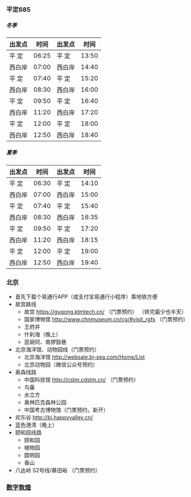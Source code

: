 
### 平定685
##### 冬季

| 出发点  | 时间    | 出发点  | 时间    |
| ---- | ----- | ---- | ----- |
| 平  定 | 06:25 | 平  定 | 13:50 |
| 西白岸  | 07:00 | 西白岸  | 14:40 |
| 平  定 | 07:40 | 平  定 | 15:20 |
| 西白岸  | 08:30 | 西白岸  | 16:00 |
| 平  定 | 09:50 | 平  定 | 16:40 |
| 西白岸  | 11:20 | 西白岸  | 17:20 |
| 平  定 | 12:00 | 平  定 | 18:00 |
| 西白岸  | 12:50 | 西白岸  | 18:40 |

##### 夏季

| 出发点  | 时间    | 出发点  | 时间    |
| ---- | ----- | ---- | ----- |
| 平  定 | 06:30 | 平  定 | 14:10 |
| 西白岸  | 07:00 | 西白岸  | 15:00 |
| 平  定 | 07:40 | 平  定 | 15:40 |
| 西白岸  | 08:30 | 西白岸  | 16:35 |
| 平  定 | 09:50 | 平  定 | 17:20 |
| 西白岸  | 11:20 | 西白岸  | 18:15 |
| 平  定 | 12:00 | 平  定 | 19:00 |
| 西白岸  | 12:50 | 西白岸  | 19:40 |

### 北京
*   首先下载个易通行APP（或支付宝易通行小程序）乘地铁方便
*   故宫路线
    *   故宫 <https://gugong.ktmtech.cn/> （门票预约） （转完最少也半天）
    *   国家博物馆 <http://www.chnmuseum.cn/cg/#visit_rgfs> （门票预约）
    *   王府井
    *   什刹海（晚上）
    *   逛胡同、南锣鼓巷
*   北京海洋馆、动物园线（门票预约）
    *   北京海洋馆 <http://websale.bj-sea.com/Home/List>
    *   北京动物园（微信公众号预约）
*   奥森线路
    *   中国科技馆 <http://cstm.cdstm.cn/> （门票预约）
    *   鸟巢
    *   水立方
    *   奥林匹克森林公园
    *   中国考古博物馆（门票预约，新开）
*   欢乐谷 <http://bj.happyvalley.cn/>
*   蓝色港湾（晚上）
*   颐和园线路
    *   颐和园
    *   植物园
    *   圆明园
    *   香山
*   八达岭 S2号线/慕田峪 （门票预约）

###  [数字敦煌](https://www.e-dunhuang.com/)